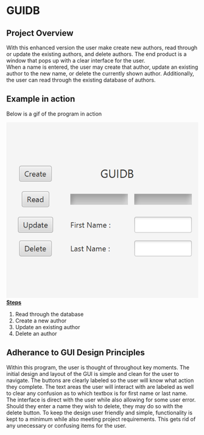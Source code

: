 # GUIDB
<h2>Project Overview</h2>
<p>With this enhanced version the user make create new authors, read through or update the existing authors, and delete authors. The end product is a window that pops up with a clear interface for the user. <br/> When a name is entered, the user may create that author, update an existing author to the new name, or delete the currently shown author. Additionally, the user can read through the existing database of authors.</p>
<h2>Example in action</h2>
<p>Below is a gif of the program in action</p>
<img src="GUIDB.gif" />
<b><u>Steps</u></b>
<ol>
  <li>Read through the database
  <li>Create a new author
  <li>Update an existing author
  <li>Delete an author
</ol>
<h2>Adherance to GUI Design Principles</h2>
<p>Within this program, the user is thought of throughout key moments. The initial design and layout of the GUI is simple and clean for the user to navigate. The buttons are clearly labeled so the user will know what action they complete. The text areas the user will interact with are labeled as well to clear any confusion as to which textbox is for first name or last name. The interface is direct with the user while also allowing for some user error. Should they enter a name they wish to delete, they may do so with the delete button. To keep the design user friendly and simple, functionality is kept to a minimum while also meeting project requirements. This gets rid of any unecessary or confusing items for the user.</p>
